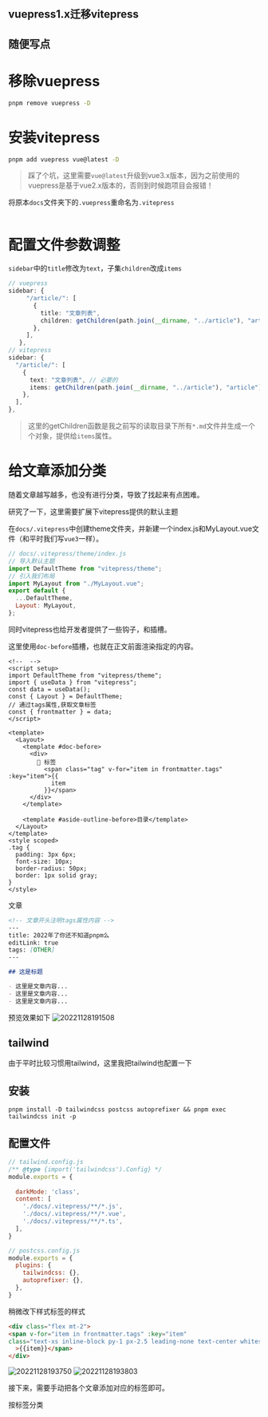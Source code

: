 ## vuepress1.x迁移vitepress

## 随便写点

# 移除vuepress
```bash
pnpm remove vuepress -D
```
# 安装vitepress
```bash
pnpm add vuepress vue@latest -D
```
> 踩了个坑，这里需要`vue@latest`升级到vue3.x版本，因为之前使用的vuepress是基于vue2.x版本的，否则到时候跑项目会报错！

将原本`docs`文件夹下的`.vuepress`重命名为`.vitepress`

```typescript

```

# 配置文件参数调整

`sidebar`中的`title`修改为`text`，子集`children`改成`items`
```typescript
// vuepress
sidebar: {
     "/article/": [
       {
         title: "文章列表",
         children: getChildren(path.join(__dirname, "../article"), "article"),
       },
     ],
   },
// vitepress
sidebar: {
  "/article/": [
    {
      text: "文章列表", // 必要的
      items: getChildren(path.join(__dirname, "../article"), "article"),
    },
  ],
},
```
> 这里的getChildren函数是我之前写的读取目录下所有`*.md`文件并生成一个个对象，提供给`items`属性。


# 给文章添加分类

随着文章越写越多，也没有进行分类，导致了找起来有点困难。

研究了一下，这里需要扩展下vitepress提供的默认主题

在`docs/.vitepress`中创建theme文件夹，并新建一个index.js和MyLayout.vue文件（和平时我们写`vue3`一样）。

```js
// docs/.vitepress/theme/index.js
// 导入默认主题
import DefaultTheme from "vitepress/theme";
// 引入我们布局
import MyLayout from "./MyLayout.vue";
export default {
  ...DefaultTheme,
  Layout: MyLayout,
};

```
同时vitepress也给开发者提供了一些钩子，和插槽。

这里使用`doc-before`插槽，也就在正文前面渲染指定的内容。

```vue
<!--  -->
<script setup>
import DefaultTheme from "vitepress/theme";
import { useData } from "vitepress";
const data = useData();
const { Layout } = DefaultTheme;
// 通过tags属性,获取文章标签
const { frontmatter } = data;
</script>

<template>
  <Layout>
    <template #doc-before>
      <div>
        📁 标签
          <span class="tag" v-for="item in frontmatter.tags" :key="item">{{
            item
          }}</span>
      </div>
    </template>

    <template #aside-outline-before>目录</template>
  </Layout>
</template>
<style scoped>
.tag {
  padding: 3px 6px;
  font-size: 10px;
  border-radius: 50px;
  border: 1px solid gray;
}
</style>

```
文章
```markdown
<!-- 文章开头注明tags属性内容 -->
---
title: 2022年了你还不知道pnpm么
editLink: true
tags: [OTHER]
---

## 这是标题

- 这里是文章内容...
- 这里是文章内容...
- 这里是文章内容...

```
预览效果如下
![20221128191508](https://github.com/QC2168/note-img/20221128191508.png)


## tailwind
由于平时比较习惯用tailwind，这里我把tailwind也配置一下

## 安装
```
pnpm install -D tailwindcss postcss autoprefixer && pnpm exec tailwindcss init -p
```
## 配置文件
```js
// tailwind.config.js
/** @type {import('tailwindcss').Config} */
module.exports = {
  
  darkMode: 'class',
  content: [
    './docs/.vitepress/**/*.js',
    './docs/.vitepress/**/*.vue',
    './docs/.vitepress/**/*.ts',
  ],
}

```
```js
// postcss.config.js
module.exports = {
  plugins: {
    tailwindcss: {},
    autoprefixer: {},
  },
}

```

稍微改下样式标签的样式

```html
<div class="flex mt-2">
<span v-for="item in frontmatter.tags" :key="item"
class="text-xs inline-block py-1 px-2.5 leading-none text-center whitespace-nowrap align-baseline font-bold bg-gray-200 dark:bg-gray-700 text-gray-700 dark:text-gray-200 rounded"
  >{{item}}</span>
</div>
```

![20221128193750](https://github.com/QC2168/note-img/20221128193750.png)
![20221128193803](https://github.com/QC2168/note-img/20221128193803.png)

接下来，需要手动把各个文章添加对应的标签即可。

按标签分类